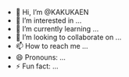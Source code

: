 - 👋 Hi, I’m @KAKUKAEN
- 👀 I’m interested in ...
- 🌱 I’m currently learning ...
- 💞️ I’m looking to collaborate on ...
- 📫 How to reach me ...
- 😄 Pronouns: ...
- ⚡ Fun fact: ...

<!---
KAKUKAEN/KAKUKAEN is a ✨ special ✨ repository because its `README.md` (this file) appears on your GitHub profile.
You can click the Preview link to take a look at your changes.
--->
